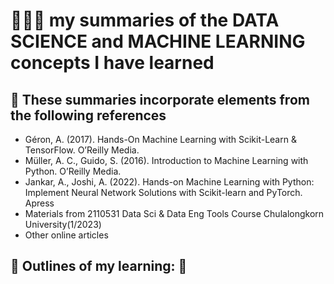 # 👩🏻‍💻 my summaries of the DATA SCIENCE and MACHINE LEARNING concepts I have learned


## 🔑 These summaries incorporate elements from the following **references**
- Géron, A. (2017). Hands-On Machine Learning with Scikit-Learn & TensorFlow. O’Reilly Media.
- Müller, A. C., Guido, S. (2016). Introduction to Machine Learning with Python. O’Reilly Media.
- Jankar, A., Joshi, A. (2022). Hands-on Machine Learning with Python: Implement Neural Network Solutions with Scikit-learn and PyTorch. Apress
- Materials from 2110531 Data Sci & Data Eng Tools Course Chulalongkorn University(1/2023)
- Other online articles

## 🌱 **Outlines of my learning:** 🌱

